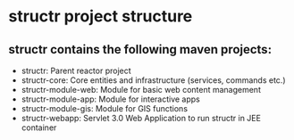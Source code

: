 <h1>structr project structure</h1>

<h2>structr contains the following maven projects:</h2>

<ul>
<li>structr: Parent reactor project
<li>structr-core: Core entities and infrastructure (services, commands etc.)
<li>structr-module-web: Module for basic web content management
<li>structr-module-app: Module for interactive apps
<li>structr-module-gis: Module for GIS functions
<li>structr-webapp: Servlet 3.0 Web Application to run structr in JEE container
</ul>

